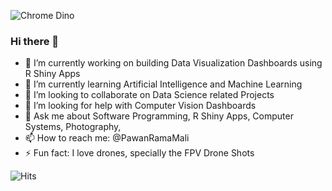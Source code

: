 
![Chrome Dino](https://mir-s3-cdn-cf.behance.net/project_modules/max_1200/4ff07986208593.5d9a654e92f36.gif)

### Hi there 👋

- 🔭 I’m currently working on building Data Visualization Dashboards using R Shiny Apps 
- 🌱 I’m currently learning Artificial Intelligence and Machine Learning 
- 👯 I’m looking to collaborate on Data Science related Projects 
- 🤔 I’m looking for help with Computer Vision Dashboards
- 💬 Ask me about Software Programming, R Shiny Apps, Computer Systems, Photography, 
- 📫 How to reach me: @PawanRamaMali
- ⚡ Fun fact: I love drones, specially the FPV Drone Shots

![Hits](https://hitcounter.pythonanywhere.com/count/tag.svg?url=https%3A%2F%2Fgithub.com%2FPawanRamaMali)

